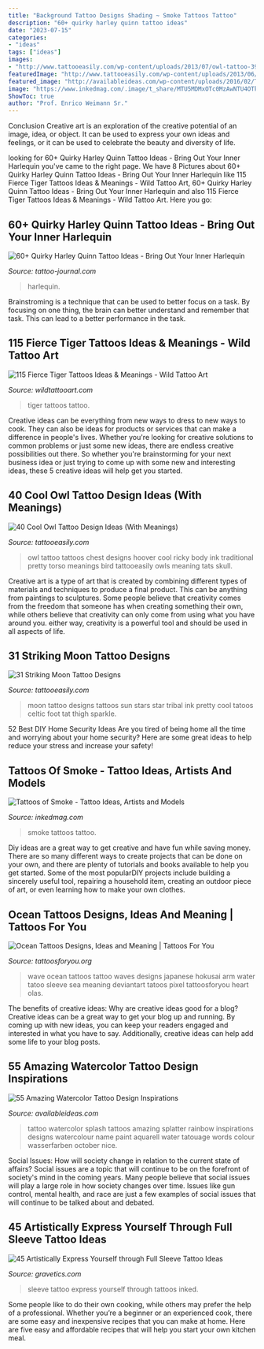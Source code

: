 ```yaml
---
title: "Background Tattoo Designs Shading ~ Smoke Tattoos Tattoo"
description: "60+ quirky harley quinn tattoo ideas"
date: "2023-07-15"
categories:
- "ideas"
tags: ["ideas"]
images:
- "http://www.tattooeasily.com/wp-content/uploads/2013/07/owl-tattoo-39.jpg"
featuredImage: "http://www.tattooeasily.com/wp-content/uploads/2013/06/26.jpg"
featured_image: "http://availableideas.com/wp-content/uploads/2016/02/Tattoo-Watercolor-Ideas-49.jpg"
image: "https://www.inkedmag.com/.image/t_share/MTU5MDMxOTc0MzAwNTU4OTk3/feature.jpg"
ShowToc: true
author: "Prof. Enrico Weimann Sr."
---
```



Conclusion
Creative art is an exploration of the creative potential of an image, idea, or object. It can be used to express your own ideas and feelings, or it can be used to celebrate the beauty and diversity of life.

	

		
looking for 60+ Quirky Harley Quinn Tattoo Ideas - Bring Out Your Inner Harlequin you've came to the right page. We have 8 Pictures about 60+ Quirky Harley Quinn Tattoo Ideas - Bring Out Your Inner Harlequin like 115 Fierce Tiger Tattoos Ideas &amp; Meanings - Wild Tattoo Art, 60+ Quirky Harley Quinn Tattoo Ideas - Bring Out Your Inner Harlequin and also 115 Fierce Tiger Tattoos Ideas &amp; Meanings - Wild Tattoo Art. Here you go:
		
    
## 60+ Quirky Harley Quinn Tattoo Ideas - Bring Out Your Inner Harlequin

<img loading=lazy src="https://tattoo-journal.com/wp-content/uploads/2016/09/harley-quinn-tattoo30-768x768.jpg" onerror="this.onerror=null;this.src='https://tse4.mm.bing.net/th?id=OIP.Mq8gH03_Onz0N4SgxhiTfAHaHa&amp;pid=15.1';" alt="60+ Quirky Harley Quinn Tattoo Ideas - Bring Out Your Inner Harlequin">

_Source: tattoo-journal.com_

>harlequin. 

	

Brainstroming is a technique that can be used to better focus on a task. By focusing on one thing, the brain can better understand and remember that task. This can lead to a better performance in the task.

    
## 115 Fierce Tiger Tattoos Ideas &amp; Meanings - Wild Tattoo Art

<img loading=lazy src="https://www.wildtattooart.com/wp-content/uploads/2017/03/tiger-tattoos-02031715.jpg" onerror="this.onerror=null;this.src='https://tse4.mm.bing.net/th?id=OIP.-nvA9E0Bnp6Tndd6cFRz6wHaJ6&amp;pid=15.1';" alt="115 Fierce Tiger Tattoos Ideas &amp; Meanings - Wild Tattoo Art">

_Source: wildtattooart.com_

>tiger tattoos tattoo. 

	

Creative ideas can be everything from new ways to dress to new ways to cook. They can also be ideas for products or services that can make a difference in people's lives. Whether you're looking for creative solutions to common problems or just some new ideas, there are endless creative possibilities out there. So whether you're brainstorming for your next business idea or just trying to come up with some new and interesting ideas, these 5 creative ideas will help get you started.

    
## 40 Cool Owl Tattoo Design Ideas (With Meanings)

<img loading=lazy src="http://www.tattooeasily.com/wp-content/uploads/2013/07/owl-tattoo-39.jpg" onerror="this.onerror=null;this.src='https://tse3.mm.bing.net/th?id=OIP.PWmxu083TvN1iiWhcj6GnwHaLG&amp;pid=15.1';" alt="40 Cool Owl Tattoo Design Ideas (With Meanings)">

_Source: tattooeasily.com_

>owl tattoo tattoos chest designs hoover cool ricky body ink traditional pretty torso meanings bird tattooeasily owls meaning tats skull. 

	

Creative art is a type of art that is created by combining different types of materials and techniques to produce a final product. This can be anything from paintings to sculptures. Some people believe that creativity comes from the freedom that someone has when creating something their own, while others believe that creativity can only come from using what you have around you. either way, creativity is a powerful tool and should be used in all aspects of life.

    
## 31 Striking Moon Tattoo Designs

<img loading=lazy src="http://www.tattooeasily.com/wp-content/uploads/2013/06/26.jpg" onerror="this.onerror=null;this.src='https://tse1.mm.bing.net/th?id=OIP.k85AHv3QS279TKoLiKEWwQHaKf&amp;pid=15.1';" alt="31 Striking Moon Tattoo Designs">

_Source: tattooeasily.com_

>moon tattoo designs tattoos sun stars star tribal ink pretty cool tatoos celtic foot tat thigh sparkle. 

	

52 Best DIY Home Security Ideas
Are you tired of being home all the time and worrying about your home security? Here are some great ideas to help reduce your stress and increase your safety!

    
## Tattoos Of Smoke - Tattoo Ideas, Artists And Models

<img loading=lazy src="https://www.inkedmag.com/.image/t_share/MTU5MDMxOTc0MzAwNTU4OTk3/feature.jpg" onerror="this.onerror=null;this.src='https://tse1.mm.bing.net/th?id=OIP.iTt7fsVNvFvsfA4sXLc2hgHaHa&amp;pid=15.1';" alt="Tattoos of Smoke - Tattoo Ideas, Artists and Models">

_Source: inkedmag.com_

>smoke tattoos tattoo. 

	

Diy ideas are a great way to get creative and have fun while saving money. There are so many different ways to create projects that can be done on your own, and there are plenty of tutorials and books available to help you get started. Some of the most popularDIY projects include building a sincerely useful tool, repairing a household item, creating an outdoor piece of art, or even learning how to make your own clothes.

    
## Ocean Tattoos Designs, Ideas And Meaning | Tattoos For You

<img loading=lazy src="http://www.tattoosforyou.org/wp-content/uploads/2017/11/Ocean-Wave-Tattoo.jpg" onerror="this.onerror=null;this.src='https://tse4.mm.bing.net/th?id=OIP.mhJPs8ubeEQwfEJKysiBaQHaLE&amp;pid=15.1';" alt="Ocean Tattoos Designs, Ideas and Meaning | Tattoos For You">

_Source: tattoosforyou.org_

>wave ocean tattoos tattoo waves designs japanese hokusai arm water tatoo sleeve sea meaning deviantart tatoos pixel tattoosforyou heart olas. 

	

The benefits of creative ideas: Why are creative ideas good for a blog?
Creative ideas can be a great way to get your blog up and running. By coming up with new ideas, you can keep your readers engaged and interested in what you have to say. Additionally, creative ideas can help add some life to your blog posts.

    
## 55 Amazing Watercolor Tattoo Design Inspirations

<img loading=lazy src="http://availableideas.com/wp-content/uploads/2016/02/Tattoo-Watercolor-Ideas-49.jpg" onerror="this.onerror=null;this.src='https://tse4.mm.bing.net/th?id=OIP.pHZF2SVcO2j2L7s2qL46VwHaMt&amp;pid=15.1';" alt="55 Amazing Watercolor Tattoo Design Inspirations">

_Source: availableideas.com_

>tattoo watercolor splash tattoos amazing splatter rainbow inspirations designs watercolour name paint aquarell water tatouage words colour wasserfarben october nice. 

	

Social Issues: How will society change in relation to the current state of affairs?
Social issues are a topic that will continue to be on the forefront of society's mind in the coming years. Many people believe that social issues will play a large role in how society changes over time. Issues like gun control, mental health, and race are just a few examples of social issues that will continue to be talked about and debated.

    
## 45 Artistically Express Yourself Through Full Sleeve Tattoo Ideas

<img loading=lazy src="https://www.gravetics.com/wp-content/uploads/2017/04/tattooed-inked-floralsleeves-floral-floraltattoos-tattoos-inked-art.jpg" onerror="this.onerror=null;this.src='https://tse3.mm.bing.net/th?id=OIP.XmTwmbnq_HVoJdKxzCmv1wHaHa&amp;pid=15.1';" alt="45 Artistically Express Yourself through Full Sleeve Tattoo Ideas">

_Source: gravetics.com_

>sleeve tattoo express yourself through tattoos inked. 

	

Some people like to do their own cooking, while others may prefer the help of a professional. Whether you’re a beginner or an experienced cook, there are some easy and inexpensive recipes that you can make at home. Here are five easy and affordable recipes that will help you start your own kitchen meal.

